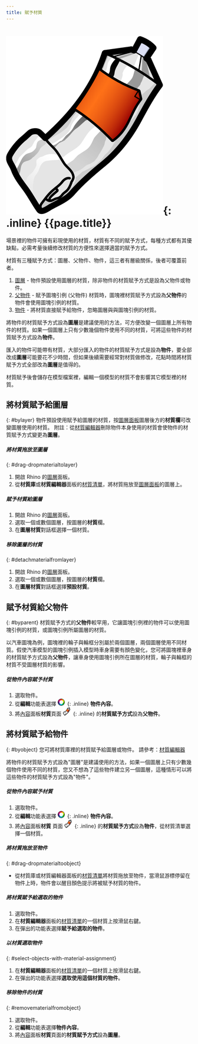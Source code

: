 ```yaml
---
title: 賦予材質
---
```


# ![images/paint.svg](images/paint.svg){: .inline} {{page.title}}
場景裡的物件可擁有彩現使用的材質，材質有不同的賦予方式，每種方式都有其優缺點，必需考量後續修改材質的方便性來選擇適當的賦予方式。

材質有三種賦予方式：圖層、父物件、物件，這三者有層級關係，後者可覆蓋前者。

 1. [圖層](#bylayer) - 物件預設使用圖層的材質，除非物件的材質賦予方式是設為父物件或物件。
 2. [父物件](#byparent) - 賦予圖塊引例 (父物件) 材質時，圖塊裡材質賦予方式設為**父物件**的物件會使用圖塊引例的材質。
 3. [物件](#byobject) - 將材質直接賦予給物件，忽略圖層與與圖塊引例的材質。

將物件的材質賦予方式設為**圖層**是建議使用的方法，可方便改變一個圖層上所有物件的材質。如果一個圖層上只有少數幾個物件使用不同的材質，可將這些物件的材質賦予方式設為**物件**。

匯入的物件可能帶有材質，大部分匯入的物件的材質賦予方式是設為**物件**，要全部改成**圖層**可能要花不少時間，但如果後續需要經常對材質做修改，花點時間將材質賦予方式全部改為**圖層**是值得的。 

材質賦予後會儲存在模型檔案裡，編輯一個模型的材質不會影響其它模型裡的材質。

## 將材質賦予給圖層
{: #bylayer}
物件預設使用賦予給圖層的材質，按[圖層面板](http://docs.mcneel.com/rhino/5/help/zh-tw/commands/layer.htm)圖層後方的**材質欄**可改變圖層使用的材質。
附註：從[材質編輯器](material-editor.html)刪除物件本身使用的材質會使物件的材質賦予方式變更為**圖層**。

##### 將材質拖放至圖層
{: #drag-dropmaterialtolayer}
1. 開啟 Rhino 的[圖層](http://docs.mcneel.com/rhino/5/help/zh-tw/commands/layer.htm)面板。
1. 從**材質庫**或**材質編輯器**面板的[材質清單](material-editor.html#material_list)，將材質拖放至[圖層面板](http://docs.mcneel.com/rhino/5/help/zh-tw/commands/layer.htm)的圖層上。

##### 賦予材質給圖層
1. 開啟 Rhino 的[圖層](http://docs.mcneel.com/rhino/5/help/zh-tw/commands/layer.htm)面板。
1. 選取一個或數個圖層，按圖層的**材質**欄。
1. 在**圖層材質**對話框選擇一個材質。

##### 移除圖層的材質
{: #detachmaterialfromlayer}
1. 開啟 Rhino 的[圖層](http://docs.mcneel.com/rhino/5/help/zh-tw/commands/layer.htm)面板。
1. 選取一個或數個圖層，按圖層的**材質**欄。
1. 在**圖層材質**對話框選擇**預設材質**。

## 賦予材質給父物件
{: #byparent}
材質賦予方式的**父物件**較罕用，它讓圖塊引例裡的物件可以使用圖塊引例的材質，或圖塊引例所屬圖層的材質。

以汽車圖塊為例，圖塊裡的輪子與輪框分別屬於兩個圖層，兩個圖層使用不同材質。假使汽車模型的圖塊引例插入模型時車身需要有顏色變化，您可將圖塊裡車身的材質賦予方式設為**父物件**，讓車身使用圖塊引例所在圖層的材質，輪子與輪框的材質不受圖層材質的影響。

##### 從物件內容賦予材質
1. 選取物件。
1. 從**編輯**功能表選擇 ![images/properties.png](images/properties.png){: .inline} **物件內容**。
1. 將[內容](properties-object.html)面板**材質**頁面 ![images/materialtab.png](images/materialtab.png){: .inline} 的**材質賦予方式**設為**父物件**。

## 將材質賦予給物件
{: #byobject}
您可將材質庫裡的材質賦予給圖層或物件。
請參考：[材質編輯器](material-editor.html)

將物件的材質賦予方式設為"圖層"是建議使用的方法，如果一個圖層上只有少數幾個物件使用不同的材質，您又不想為了這些物件建立另一個圖層，這種情形可以將這些物件的材質賦予方式設為"物件"。

##### 從物件內容賦予材質
1. 選取物件。
1. 從**編輯**功能表選擇 ![images/properties.png](images/properties.png){: .inline} **物件內容**。
1. 將[內容](properties-object.html)面板**材質** 頁面 ![images/materialtab.png](images/materialtab.png){: .inline} 的**材質賦予方式**設為**物件**，從材質清單選擇一個材質。

##### 將材質拖放至物件
{: #drag-dropmaterialtoobject}

 * 從材質庫或材質編輯器面板的[材質清單](material-editor.html#material_list)將材質拖放至物件，當滑鼠游標停留在物件上時，物件會以醒目顏色提示將被賦予材質的物件。

##### 將材質賦予給選取的物件
1. 選取物件。
1. 在**材質編輯器**面板的[材質清單](material-editor.html#material_list)的一個材質上按滑鼠右鍵。
1. 在彈出的功能表選擇**賦予給選取的物件**。

##### 以材質選取物件
{: #select-objects-with-material-assignment}
1. 在**材質編輯器**面板的[材質清單](material-editor.html#material_list)的一個材質上按滑鼠右鍵。
1. 在彈出的功能表選擇**選取使用這個材質的物件**。

##### 移除物件的材質
{: #removematerialfromobject}
1. 選取物件。
1. 從**編輯**功能表選擇**物件內容**。
1. 將[內容](properties-object.html)面板**材質**頁面的**材質賦予方式**設為**圖層**。
